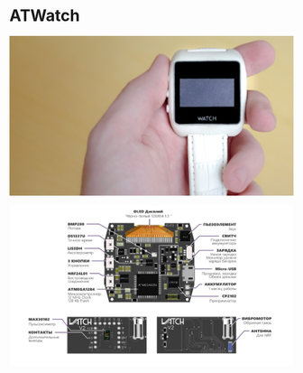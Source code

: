 ATWatch
============

![alt text](https://github.com/1kvin/atwatch/blob/main/imgs/watch.jpg?raw=true)

![alt text](https://github.com/1kvin/atwatch/blob/main/imgs/components.png?raw=true)
